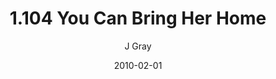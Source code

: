 ---
title: '1.104 You Can Bring Her Home'
alt: 'Mysteries of the Arcana'
date: '2010-02-01'
author: 'J Gray'
artist: 'Keira'
chapter: '1 More Heavens and Earths'
filler: false
---